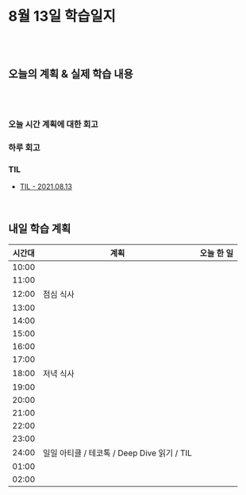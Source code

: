 # 8월 13일 학습일지

<br/>
<br/>

## 오늘의 계획 & 실제 학습 내용

<br/>
<br/>

### 오늘 시간 계획에 대한 회고

### 하루 회고

### TIL

- [TIL - 2021.08.13](https://velog.io/@jjuny546/TIL-2021.08.13)

<br/>

## 내일 학습 계획

| 시간대 | 계획                                        | 오늘 한 일 |
| ------ | ------------------------------------------- | ---------- |
| 10:00  |                                             |            |
| 11:00  |                                             |            |
| 12:00  | 점심 식사                                   |            |
| 13:00  |                                             |            |
| 14:00  |                                             |            |
| 15:00  |                                             |            |
| 16:00  |                                             |            |
| 17:00  |                                             |            |
| 18:00  | 저녁 식사                                   |            |
| 19:00  |                                             |            |
| 20:00  |                                             |            |
| 21:00  |                                             |            |
| 22:00  |                                             |            |
| 23:00  |                                             |            |
| 24:00  | 일일 아티클 / 테코톡 / Deep Dive 읽기 / TIL |            |
| 01:00  |                                             |            |
| 02:00  |                                             |            |
